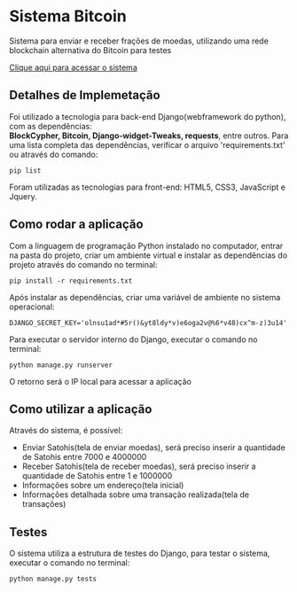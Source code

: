 # Sistema Bitcoin

Sistema para enviar e receber frações de moedas, utilizando uma rede blockchain alternativa do Bitcoin para testes

[Clique aqui para acessar o sistema](http://bitcoin.debr.com.br)


## Detalhes de Implemetação
Foi utilizado a tecnologia para back-end Django(webframework do python), com as dependências:<br>
<strong>BlockCypher, Bitcoin, Django-widget-Tweaks, requests</strong>, entre outros.
Para uma lista completa das dependências, verificar o arquivo 'requirements.txt' ou através do comando:
```
pip list
```


Foram utilizadas as tecnologias para front-end: HTML5, CSS3, JavaScript e Jquery.

## Como rodar a aplicação
Com a linguagem de programação Python instalado no computador, entrar na pasta do projeto, criar um ambiente virtual e instalar as dependências do projeto através do comando no terminal:

```
pip install -r requirements.txt
```
Após instalar as dependências, criar uma variável de ambiente no sistema operacional:
```
DJANGO_SECRET_KEY='olnsu1ad*#5r()&yt8ldy*v)e6oga2v@%6*v48)cx^m-z)3u14'
```
Para executar o servidor interno do Django, executar o comando no terminal:
```
python manage.py runserver
```
O retorno será o IP local para acessar a aplicação


## Como utilizar a aplicação
Através do sistema, é possível: 

* Enviar Satohis(tela de enviar moedas), será preciso inserir a quantidade de Satohis entre 7000 e 4000000
* Receber Satohis(tela de receber moedas), será preciso inserir a quantidade de Satohis entre 1 e 1000000
* Informações sobre um endereço(tela inicial)
* Informações detalhada sobre uma transação realizada(tela de transações)


## Testes
O sistema utiliza a estrutura de testes do Django, para testar o sistema, executar o comando no terminal:
```
python manage.py tests
```

